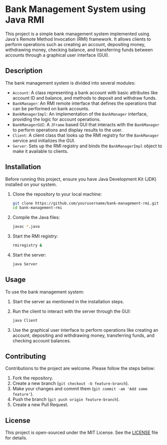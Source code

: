 # Bank Management System using Java RMI

This project is a simple bank management system implemented using Java's Remote Method Invocation (RMI) framework. It allows clients to perform operations such as creating an account, depositing money, withdrawing money, checking balance, and transferring funds between accounts through a graphical user interface (GUI).

## Description

The bank management system is divided into several modules:

- `Account`: A class representing a bank account with basic attributes like account ID and balance, and methods to deposit and withdraw funds.
- `BankManager`: An RMI remote interface that defines the operations that can be performed on bank accounts.
- `BankManagerImpl`: An implementation of the `BankManager` interface, providing the logic for account operations.
- `BankManagerGUI`: A `JFrame` based GUI that interacts with the `BankManager` to perform operations and display results to the user.
- `Client`: A client class that looks up the RMI registry for the `BankManager` service and initializes the GUI.
- `Server`: Sets up the RMI registry and binds the `BankManagerImpl` object to make it available to clients.

## Installation

Before running this project, ensure you have Java Development Kit (JDK) installed on your system.

1. Clone the repository to your local machine:

    ```bash
    git clone https://github.com/yourusername/bank-management-rmi.git
    cd bank-management-rmi
    ```

2. Compile the Java files:

    ```bash
    javac *.java
    ```

3. Start the RMI registry:

    ```bash
    rmiregistry &
    ```

4. Start the server:

    ```bash
    java Server
    ```

## Usage

To use the bank management system:

1. Start the server as mentioned in the installation steps.

2. Run the client to interact with the server through the GUI:

    ```bash
    java Client
    ```

3. Use the graphical user interface to perform operations like creating an account, depositing and withdrawing money, transferring funds, and checking account balances.

## Contributing

Contributions to the project are welcome. Please follow the steps below:

1. Fork the repository.
2. Create a new branch (`git checkout -b feature-branch`).
3. Make your changes and commit them (`git commit -am 'Add some feature'`).
4. Push the branch (`git push origin feature-branch`).
5. Create a new Pull Request.

## License

This project is open-sourced under the MIT License. See the [LICENSE](LICENSE) file for details.
